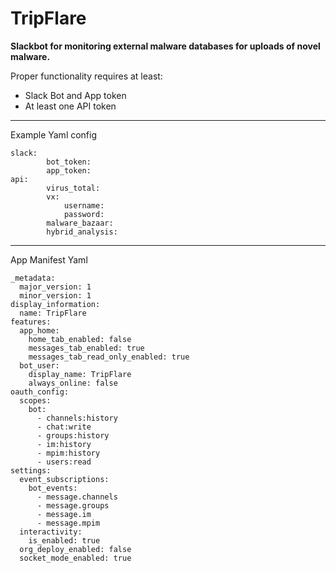 # TripFlare

**Slackbot for monitoring external malware databases for uploads of novel malware.**

Proper functionality requires at least:
 - Slack Bot and App token
 - At least one API token

<hr>
Example Yaml config

```
slack:
        bot_token: 
        app_token: 
api:
        virus_total: 
        vx:
			username:
			password:
        malware_bazaar: 
        hybrid_analysis:        
```
<hr>

App Manifest Yaml
```
_metadata:
  major_version: 1
  minor_version: 1
display_information:
  name: TripFlare
features:
  app_home:
    home_tab_enabled: false
    messages_tab_enabled: true
    messages_tab_read_only_enabled: true
  bot_user:
    display_name: TripFlare
    always_online: false
oauth_config:
  scopes:
    bot:
      - channels:history
      - chat:write
      - groups:history
      - im:history
      - mpim:history
      - users:read
settings:
  event_subscriptions:
    bot_events:
      - message.channels
      - message.groups
      - message.im
      - message.mpim
  interactivity:
    is_enabled: true
  org_deploy_enabled: false
  socket_mode_enabled: true
```
